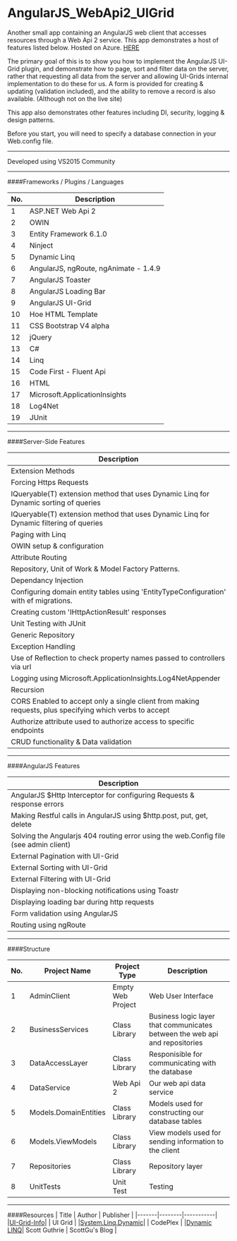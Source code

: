 # AngularJS_WebApi2_UIGrid
Another small app containing an AngularJS web client that accesses resources through a Web Api 2 service. 
This app demonstrates a host of features listed below. Hosted on Azure. [HERE](http://angularuigrid.azurewebsites.net)

The primary goal of this is to show you how to implement the AngularJS UI-Grid plugin, and demonstrate how to page, sort and filter data on the server, rather that requesting all data from the server and allowing UI-Grids internal implementation to do these for us. A form is provided for creating & updating (validation included), and the ability to remove a record is also available. (Although not on the live site)

This app also demonstrates other features including DI, security, logging & design patterns.

Before you start, you will need to specify a database connection in your Web.config file.

---

Developed using VS2015 Community

---

####Frameworks / Plugins / Languages

| No.        | Description  |
| -----------|-------------|
| 1 | ASP.NET Web Api 2 |
| 2 | OWIN |
| 3 | Entity Framework 6.1.0 |
| 4 | Ninject |
| 5 | Dynamic Linq |
| 6 | AngularJS, ngRoute, ngAnimate - 1.4.9 |
| 7 | AngularJS Toaster |
| 8 | AngularJS Loading Bar |
| 9 | AngularJS UI-Grid |
| 10 | Hoe HTML Template |
| 11 | CSS Bootstrap V4 alpha |
| 12 | jQuery |
| 13 | C# |
| 14 | Linq |
| 15 | Code First - Fluent Api |
| 16 | HTML |
| 17 | Microsoft.ApplicationInsights |
| 18 | Log4Net |
| 19 | JUnit |

---

####Server-Side Features

| Description |
|-------------|
| Extension Methods |
| Forcing Https Requests |
| IQueryable(T) extension method that uses Dynamic Linq for Dynamic sorting of queries |
| IQueryable(T) extension method that uses Dynamic Linq for Dynamic filtering of queries |
| Paging with Linq |
| OWIN setup & configuration |
| Attribute Routing |
| Repository, Unit of Work & Model Factory Patterns. |
| Dependancy Injection |
| Configuring domain entity tables using 'EntityTypeConfiguration' with ef migrations. |
| Creating custom 'IHttpActionResult' responses |
| Unit Testing with JUnit |
| Generic Repository |
| Exception Handling |
| Use of Reflection to check property names passed to controllers via url |
| Logging using Microsoft.ApplicationInsights.Log4NetAppender |
| Recursion |
| CORS Enabled to accept only a single client from making requests, plus specifying which verbs to accept |
| Authorize attribute used to authorize access to specific endpoints |
| CRUD functionality & Data validation |

---

####AngularJS Features

| Description  |
|-------------|
| AngularJS $Http Interceptor for configuring Requests & response errors |
| Making Restful calls in AngularJS using $http.post, put, get, delete |
| Solving the Angularjs 404 routing error using the web.Config file (see admin client) |
| External Pagination with UI-Grid |
| External Sorting with UI-Grid |
| External Filtering with UI-Grid |
| Displaying non-blocking notifications using Toastr |
| Displaying loading bar during http requests |
| Form validation using AngularJS |
| Routing using ngRoute |

---

####Structure

| No.        | Project Name        | Project Type  | Description  |
| -----------| ---------------- |-------------| -------------|
|1 | AdminClient     | Empty Web Project | Web User Interface |
|2| BusinessServices      |  Class Library      | Business logic layer that communicates between the web api and repositories |
|3| DataAccessLayer | Class Library      | Responisible for communicating with the database |
|4| DataService | Web Api 2 | Our web api data service |
|5| Models.DomainEntities | Class Library | Models used for constructing our database tables |
|6| Models.ViewModels | Class Library | View models used for sending information to the client |
|7| Repositories | Class Library | Repository layer |
|8| UnitTests | Unit Test | Testing |

---

####Resources
| Title | Author | Publisher |
|-------|--------|-----------|
|[UI-Grid-Info](http://ui-grid.info/docs/#/tutorial)| | UI Grid |
|[System.Linq.Dynamic](https://dynamiclinq.codeplex.com/)| | CodePlex |
|[Dynamic LINQ](http://weblogs.asp.net/scottgu/dynamic-linq-part-1-using-the-linq-dynamic-query-library)| Scott Guthrie | ScottGu's Blog |



